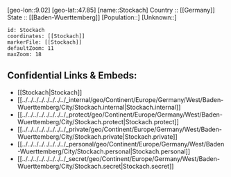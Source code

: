 ﻿---
location: [47.85,9.02] 
mapzoom: [7,12] 
mapmarker: city 
type: City
tags:
- geo/City


SpocWebEntityId: 34574
isDeleted: false
confidential: public

---
[geo-lon::9.02] 
[geo-lat::47.85] 
[name::Stockach] 
Country :: [[Germany]]  
State :: [[Baden-Wuerttemberg]] 
[Population::] 
[Unknown::] 


```leaflet
id: Stockach
coordinates: [[Stockach]] 
markerFile: [[Stockach]] 
defaultZoom: 11 
maxZoom: 18
```


## Confidential Links & Embeds: 
- [[Stockach|Stockach]]  
- [[../../../../../../../../_internal/geo/Continent/Europe/Germany/West/Baden-Wuerttemberg/City/Stockach.internal|Stockach.internal]] 
- [[../../../../../../../../_protect/geo/Continent/Europe/Germany/West/Baden-Wuerttemberg/City/Stockach.protect|Stockach.protect]] 
- [[../../../../../../../../_private/geo/Continent/Europe/Germany/West/Baden-Wuerttemberg/City/Stockach.private|Stockach.private]] 
- [[../../../../../../../../_personal/geo/Continent/Europe/Germany/West/Baden-Wuerttemberg/City/Stockach.personal|Stockach.personal]] 
- [[../../../../../../../../_secret/geo/Continent/Europe/Germany/West/Baden-Wuerttemberg/City/Stockach.secret|Stockach.secret]] 
